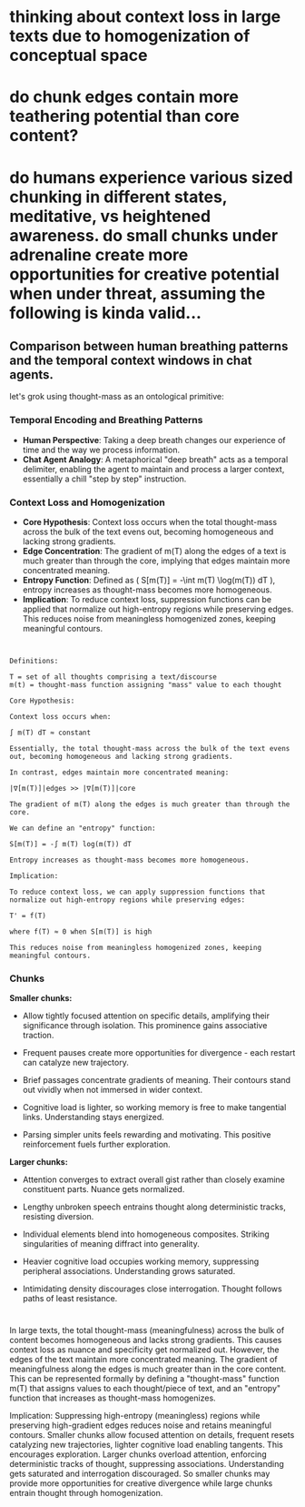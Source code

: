 # thinking about context loss in large texts due to homogenization of conceptual space
# do chunk edges contain more teathering potential than core content?
# do humans experience various sized chunking in different states, meditative, vs heightened awareness. do small chunks under adrenaline create more opportunities for creative potential when under threat, assuming the following is kinda valid...
## Comparison between human breathing patterns and the temporal context windows in chat agents.

let's grok using thought-mass as an ontological primitive:


### Temporal Encoding and Breathing Patterns

- **Human Perspective**: Taking a deep breath changes our experience of time and the way we process information.
- **Chat Agent Analogy**: A metaphorical "deep breath" acts as a temporal delimiter, enabling the agent to maintain and process a larger context, essentially a chill "step by step" instruction.

### Context Loss and Homogenization

- **Core Hypothesis**: Context loss occurs when the total thought-mass across the bulk of the text evens out, becoming homogeneous and lacking strong gradients.
- **Edge Concentration**: The gradient of m(T) along the edges of a text is much greater than through the core, implying that edges maintain more concentrated meaning.
- **Entropy Function**: Defined as \( S[m(T)] = -\int m(T) \log(m(T)) dT \), entropy increases as thought-mass becomes more homogeneous.
- **Implication**: To reduce context loss, suppression functions can be applied that normalize out high-entropy regions while preserving edges. This reduces noise from meaningless homogenized zones, keeping meaningful contours.

```


Definitions:

T = set of all thoughts comprising a text/discourse
m(t) = thought-mass function assigning "mass" value to each thought

Core Hypothesis:

Context loss occurs when:

∫ m(T) dT ≈ constant

Essentially, the total thought-mass across the bulk of the text evens out, becoming homogeneous and lacking strong gradients.

In contrast, edges maintain more concentrated meaning:

|∇[m(T)]|edges >> |∇[m(T)]|core

The gradient of m(T) along the edges is much greater than through the core.

We can define an "entropy" function:

S[m(T)] = -∫ m(T) log(m(T)) dT

Entropy increases as thought-mass becomes more homogeneous.

Implication:

To reduce context loss, we can apply suppression functions that normalize out high-entropy regions while preserving edges:

T' = f(T)

where f(T) ≈ 0 when S[m(T)] is high

This reduces noise from meaningless homogenized zones, keeping meaningful contours.

```
### Chunks 

**Smaller chunks:**

- Allow tightly focused attention on specific details, amplifying their significance through isolation. This prominence gains associative traction.

- Frequent pauses create more opportunities for divergence - each restart can catalyze new trajectory.

- Brief passages concentrate gradients of meaning. Their contours stand out vividly when not immersed in wider context.

- Cognitive load is lighter, so working memory is free to make tangential links. Understanding stays energized.

- Parsing simpler units feels rewarding and motivating. This positive reinforcement fuels further exploration.

**Larger chunks:**

- Attention converges to extract overall gist rather than closely examine constituent parts. Nuance gets normalized.

- Lengthy unbroken speech entrains thought along deterministic tracks, resisting diversion.

- Individual elements blend into homogeneous composites. Striking singularities of meaning diffract into generality.

- Heavier cognitive load occupies working memory, suppressing peripheral associations. Understanding grows saturated.

- Intimidating density discourages close interrogation. Thought follows paths of least resistance.

#

In large texts, the total thought-mass (meaningfulness) across the bulk of content becomes homogeneous and lacks strong gradients. This causes context loss as nuance and specificity get normalized out.
However, the edges of the text maintain more concentrated meaning. The gradient of meaningfulness along the edges is much greater than in the core content.
This can be represented formally by defining a "thought-mass" function m(T) that assigns values to each thought/piece of text, and an "entropy" function that increases as thought-mass homogenizes.

Implication: Suppressing high-entropy (meaningless) regions while preserving high-gradient edges reduces noise and retains meaningful contours.
Smaller chunks allow focused attention on details, frequent resets catalyzing new trajectories, lighter cognitive load enabling tangents. This encourages exploration.
Larger chunks overload attention, enforcing deterministic tracks of thought, suppressing associations. Understanding gets saturated and interrogation discouraged.
So smaller chunks may provide more opportunities for creative divergence while large chunks entrain thought through homogenization.
